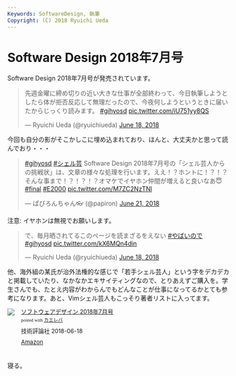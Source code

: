 ```yaml
---
Keywords: SoftwareDesign, 執筆
Copyright: (C) 2018 Ryuichi Ueda
---
```


# Software Design 2018年7月号

Software Design 2018年7月号が発売されています。

<blockquote class="twitter-tweet"><p lang="ja" dir="ltr">先週金曜に締め切りの近い大きな仕事が全部終わって、今日執筆しようとしたら体が拒否反応して無理だったので、今夜何しようというときに届いたからじっくり読みます。 <a href="https://twitter.com/hashtag/gihyosd?src=hash&amp;ref_src=twsrc%5Etfw">#gihyosd</a> <a href="https://t.co/iU751yy8QS">pic.twitter.com/iU751yy8QS</a></p>&mdash; Ryuichi Ueda (@ryuichiueda) <a href="https://twitter.com/ryuichiueda/status/1008663269689528320?ref_src=twsrc%5Etfw">June 18, 2018</a></blockquote> <script async src="https://platform.twitter.com/widgets.js" charset="utf-8"></script>

今回も自分の影がそこかしこに埋め込まれており、ほんと、大丈夫かと思って読んでおり・・・

<blockquote class="twitter-tweet" data-partner="tweetdeck"><p lang="ja" dir="ltr"><a href="https://twitter.com/hashtag/gihyosd?src=hash&amp;ref_src=twsrc%5Etfw">#gihyosd</a> <a href="https://twitter.com/hashtag/%E3%82%B7%E3%82%A7%E3%83%AB%E8%8A%B8?src=hash&amp;ref_src=twsrc%5Etfw">#シェル芸</a> Software Design 2018年7月号の「シェル芸人からの挑戦状」は、文章の様々な処理を行います。ええ！？ホントに！？！？そんな事まで！？！？！？オマケでイヤホン仲間が増えると良いなあ😇 <a href="https://twitter.com/hashtag/final?src=hash&amp;ref_src=twsrc%5Etfw">#final</a> <a href="https://twitter.com/hashtag/E2000?src=hash&amp;ref_src=twsrc%5Etfw">#E2000</a> <a href="https://t.co/M7ZC2NzTNl">pic.twitter.com/M7ZC2NzTNl</a></p>&mdash; ぱぴろんちゃん👓 (@papiron) <a href="https://twitter.com/papiron/status/1009636292508860416?ref_src=twsrc%5Etfw">June 21, 2018</a></blockquote>
<script async src="https://platform.twitter.com/widgets.js" charset="utf-8"></script>

注意: イヤホンは無視でお願いします。

<blockquote class="twitter-tweet"><p lang="ja" dir="ltr">で、毎月晒されてるこのページを読まざるをえない <a href="https://twitter.com/hashtag/%E3%82%84%E3%81%B0%E3%81%84%E3%81%AE%E3%81%A7?src=hash&amp;ref_src=twsrc%5Etfw">#やばいので</a> <a href="https://twitter.com/hashtag/gihyosd?src=hash&amp;ref_src=twsrc%5Etfw">#gihyosd</a> <a href="https://t.co/kX6MQn4din">pic.twitter.com/kX6MQn4din</a></p>&mdash; Ryuichi Ueda (@ryuichiueda) <a href="https://twitter.com/ryuichiueda/status/1008663744333824000?ref_src=twsrc%5Etfw">June 18, 2018</a></blockquote> <script async src="https://platform.twitter.com/widgets.js" charset="utf-8"></script>


他、海外組の某氏が治外法権的な感じで「若手シェル芸人」という字をデカデカと掲載していたり、なかなかエキサイティングなので、とりあえずご購入を。学生さんでも、たとえ内容がわからんでもどんなことが仕事になってるかとても参考になります。あと、Vimシェル芸人もこっそり著者リストに入ってます。

<div class="kaerebalink-box" style="text-align:left;padding-bottom:20px;font-size:small;zoom: 1;overflow: hidden;"><div class="kaerebalink-image" style="float:left;margin:0 15px 10px 0;"><a href="https://www.amazon.co.jp/exec/obidos/ASIN/B07CXDB7MV/ryuichiueda-22/" target="_blank" ><img src="https://images-fe.ssl-images-amazon.com/images/I/51uuzfHEQbL._SL160_.jpg" style="border: none;" /></a></div><div class="kaerebalink-info" style="line-height:120%;zoom: 1;overflow: hidden;"><div class="kaerebalink-name" style="margin-bottom:10px;line-height:120%"><a href="https://www.amazon.co.jp/exec/obidos/ASIN/B07CXDB7MV/ryuichiueda-22/" target="_blank" >ソフトウェアデザイン 2018年7月号</a><div class="kaerebalink-powered-date" style="font-size:8pt;margin-top:5px;font-family:verdana;line-height:120%">posted with <a href="https://kaereba.com" rel="nofollow" target="_blank">カエレバ</a></div></div><div class="kaerebalink-detail" style="margin-bottom:5px;"> 技術評論社 2018-06-18    </div><div class="kaerebalink-link1" style="margin-top:10px;"><div class="shoplinkamazon" style="display:inline;margin-right:5px"><a href="https://www.amazon.co.jp/gp/search?keywords=SoftwareDesign&__mk_ja_JP=%E3%82%AB%E3%82%BF%E3%82%AB%E3%83%8A&tag=ryuichiueda-22" target="_blank" >Amazon</a></div></div></div><div class="booklink-footer" style="clear: left"></div></div>


寝る。
